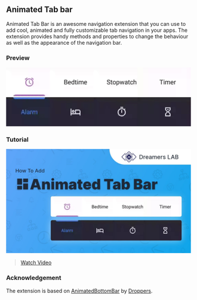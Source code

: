 ## Animated Tab bar

Animated Tab Bar is an awesome navigation extension that you can use to add cool, animated and fully customizable tab navigation in your apps. The extension provides handy methods and properties to change the behaviour as well as the appearance of the navigation bar.

### Preview
![LightPreview](./media/preview_light.gif)
![DarkPreview](./media/preview_dark.gif)

### Tutorial
![TutorialThumbnail](./media/tutorial_thumbnail.jpg)
> [Watch Video](https://youtu.be/nyNczNGuQDE)

### Acknowledgement
The extension is based on [AnimatedBottomBar](https://github.com/Droppers/AnimatedBottomBar) by [Droppers](https://github.com/Droppers).